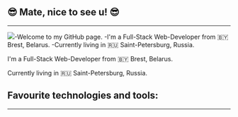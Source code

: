 ## :sunglasses: Mate, nice to see u! :sunglasses: 
---
<img src="https://user-images.githubusercontent.com/5713670/87202985-820dcb80-c2b6-11ea-9f56-7ec461c497c3.gif"/><span>-Welcome to my GitHub page.
-I'm a Full-Stack Web-Developer from 🇧🇾 Brest, Belarus.
-Currently living in 🇷🇺 Saint-Petersburg, Russia.</span>
<p>I'm a Full-Stack Web-Developer from 🇧🇾 Brest, Belarus.</p>
<p>Currently living in 🇷🇺 Saint-Petersburg, Russia.</p> 


## Favourite technologies and tools:
---
<!--
**mikeasta/mikeasta** is a ✨ _special_ ✨ repository because its `README.md` (this file) appears on your GitHub profile.
